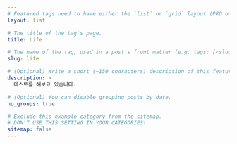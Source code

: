 ```yaml
---
# Featured tags need to have either the `list` or `grid` layout (PRO only).
layout: list

# The title of the tag's page.
title: Life

# The name of the tag, used in a post's front matter (e.g. tags: [<slug>]).
slug: life

# (Optional) Write a short (~150 characters) description of this featured tag.
description: >
  테스트를 해보고 있습니다.

# (Optional) You can disable grouping posts by date.
no_groups: true

# Exclude this example category from the sitemap.
# DON'T USE THIS SETTING IN YOUR CATEGORIES!
sitemap: false
---
```

